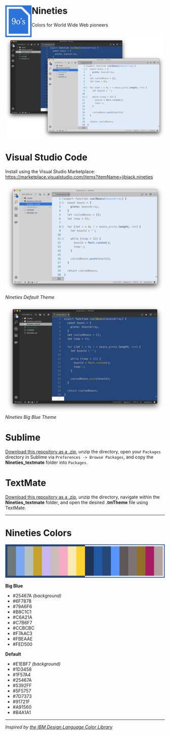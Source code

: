 # Nineties <img align="left" height="100" src="/.media/Nineties_icon.png">
Colors for World Wide Web pioneers

![Nineties Theme](/.media/Nineties_both-vscode-img.png)

# Visual Studio Code
Install using the Visual Studio Marketplace: https://marketplace.visualstudio.com/items?itemName=jibjack.nineties


![Nineties Default Theme](/.media/Nineties-vscode-img.png)
*Nineties Default Theme*


![Nineties Big Blue Theme](/.media/Nineties_big_blue-vscode-img.png)
*Nineties Big Blue Theme*


# Sublime
[Download this repository as a .zip](https://github.com/jaredgorski/Nineties/archive/master.zip), unzip the directory, open your `Packages` directory in Sublime via `Preferences -> Browse Packages`, and copy the **Nineties_textmate** folder into `Packages`.

# TextMate
[Download this repository as a .zip](https://github.com/jaredgorski/Nineties/archive/master.zip), unzip the directory, navigate within the **Nineties_textmate** folder, and open the desired **.tmTheme** file using TextMate.

---

# Nineties Colors

![Nineties Color Palette](/.media/Nineties_color-palette.png)

**Big Blue**
- #25467A *(background)*
- #6F7878
- #79A6F6
- #B8C1C1
- #C6A21A
- #C7B6F7
- #CCBCBC
- #F7AAC3
- #FBEAAE
- #FED500

**Default**
- #E1EBF7 *(background)*
- #1D3458
- #1F57A4
- #25467A
- #5392FF
- #5F5757
- #7D7373
- #91721F
- #A91560
- #B4A1A1

---

*Inspired by [the IBM Design Language Color Library](https://www.ibm.com/design/language/resources/color-library/)*
